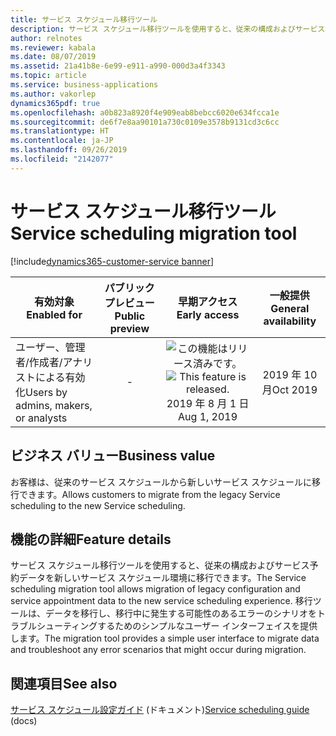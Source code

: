```yaml
---
title: サービス スケジュール移行ツール
description: サービス スケジュール移行ツールを使用すると、従来の構成およびサービス予約データを新しいサービス スケジュール環境に移行できます。
author: relnotes
ms.reviewer: kabala
ms.date: 08/07/2019
ms.assetid: 21a41b8e-6e99-e911-a990-000d3a4f3343
ms.topic: article
ms.service: business-applications
ms.author: vakorlep
dynamics365pdf: true
ms.openlocfilehash: a0b823a8920f4e909eab8bebcc6020e634fcca1e
ms.sourcegitcommit: de6f7e8aa90101a730c0109e3578b9131cd3c6cc
ms.translationtype: HT
ms.contentlocale: ja-JP
ms.lasthandoff: 09/26/2019
ms.locfileid: "2142077"
---
```

# <a name="service-scheduling-migration-tool"></a><span data-ttu-id="c7ab5-103">サービス スケジュール移行ツール</span><span class="sxs-lookup"><span data-stu-id="c7ab5-103">Service scheduling migration tool</span></span>
[!include[dynamics365-customer-service banner](../includes/dynamics365-customer-service.md)]

| <span data-ttu-id="c7ab5-104">有効対象</span><span class="sxs-lookup"><span data-stu-id="c7ab5-104">Enabled for</span></span>    |  <span data-ttu-id="c7ab5-105">パブリック プレビュー</span><span class="sxs-lookup"><span data-stu-id="c7ab5-105">Public preview</span></span> | <span data-ttu-id="c7ab5-106">早期アクセス</span><span class="sxs-lookup"><span data-stu-id="c7ab5-106">Early access</span></span> | <span data-ttu-id="c7ab5-107">一般提供</span><span class="sxs-lookup"><span data-stu-id="c7ab5-107">General availability</span></span> | 
| ---------- | :----------: |:----------: |:----------: |
|<span data-ttu-id="c7ab5-108">ユーザー、管理者/作成者/アナリストによる有効化</span><span class="sxs-lookup"><span data-stu-id="c7ab5-108">Users by admins, makers, or analysts</span></span>|-|<span data-ttu-id="c7ab5-109">![この機能はリリース済みです。](/dynamics365-release-plan/media/green-checkmark.png "この機能はリリース済みです。")</span><span class="sxs-lookup"><span data-stu-id="c7ab5-109">![This feature is released.](/dynamics365-release-plan/media/green-checkmark.png "This feature is released.")</span></span> <span data-ttu-id="c7ab5-110">2019 年 8 月 1 日</span><span class="sxs-lookup"><span data-stu-id="c7ab5-110">Aug 1, 2019</span></span>| <span data-ttu-id="c7ab5-111">2019 年 10 月</span><span class="sxs-lookup"><span data-stu-id="c7ab5-111">Oct 2019</span></span>|


## <a name="business-value"></a><span data-ttu-id="c7ab5-112">ビジネス バリュー</span><span class="sxs-lookup"><span data-stu-id="c7ab5-112">Business value</span></span>
<!-- bv start -->
<span data-ttu-id="c7ab5-113">お客様は、従来のサービス スケジュールから新しいサービス スケジュールに移行できます。</span><span class="sxs-lookup"><span data-stu-id="c7ab5-113">Allows customers to migrate from the legacy Service scheduling to the new Service scheduling.</span></span>
<!-- bv end -->



## <a name="feature-details"></a><span data-ttu-id="c7ab5-114">機能の詳細</span><span class="sxs-lookup"><span data-stu-id="c7ab5-114">Feature details</span></span>
<!--feature detail start -->
<span data-ttu-id="c7ab5-115">サービス スケジュール移行ツールを使用すると、従来の構成およびサービス予約データを新しいサービス スケジュール環境に移行できます。</span><span class="sxs-lookup"><span data-stu-id="c7ab5-115">The Service scheduling migration tool allows migration of legacy configuration and service appointment data to the new service scheduling experience.</span></span> <span data-ttu-id="c7ab5-116">移行ツールは、データを移行し、移行中に発生する可能性のあるエラーのシナリオをトラブルシューティングするためのシンプルなユーザー インターフェイスを提供します。</span><span class="sxs-lookup"><span data-stu-id="c7ab5-116">The migration tool provides a simple user interface to migrate data and troubleshoot any error scenarios that might occur during migration.</span></span>
<!--feature detail end -->












## <a name="see-also"></a><span data-ttu-id="c7ab5-117">関連項目</span><span class="sxs-lookup"><span data-stu-id="c7ab5-117">See also</span></span>

<span data-ttu-id="c7ab5-118">[サービス スケジュール設定ガイド](https://docs.microsoft.com/dynamics365/customer-engagement/customer-service/basics-service-service-scheduling) (ドキュメント)</span><span class="sxs-lookup"><span data-stu-id="c7ab5-118">[Service scheduling guide](https://docs.microsoft.com/dynamics365/customer-engagement/customer-service/basics-service-service-scheduling) (docs)</span></span>

